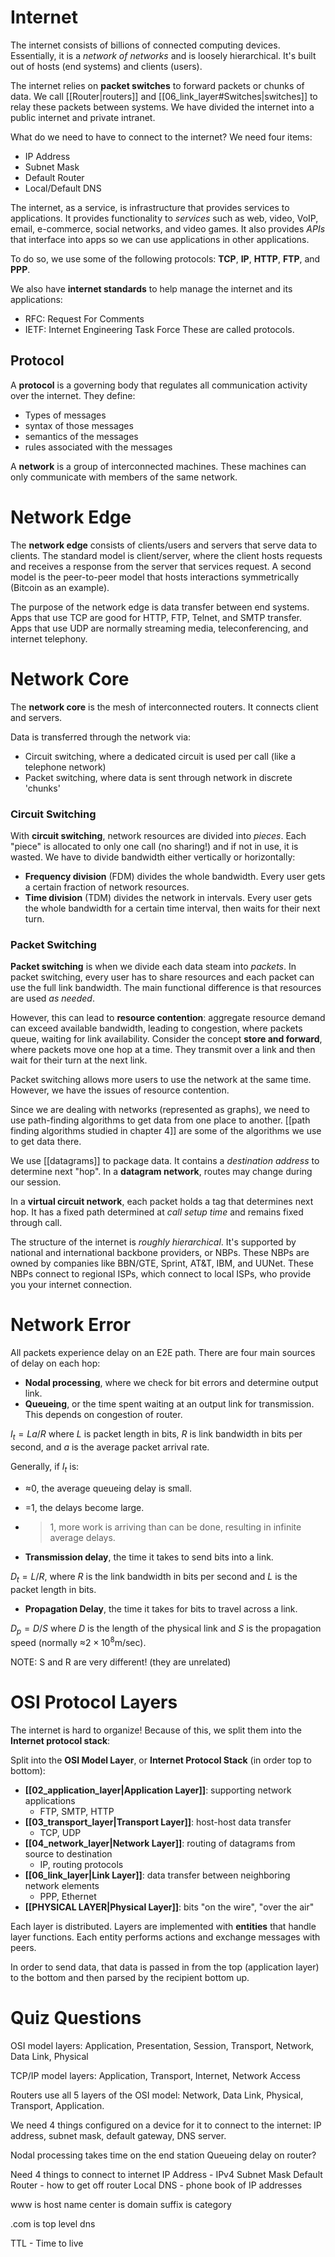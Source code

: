 # Internet
The internet consists of billions of connected computing devices. Essentially, it is a *network of networks* and is loosely hierarchical. It's built out of hosts (end systems) and clients (users). 

The internet relies on **packet switches** to forward packets or chunks of data. We call [[Router|routers]] and [[06_link_layer#Switches|switches]] to relay these packets between systems. We have divided the internet into a public internet and private intranet.

What do we need to have to connect to the internet? We need four items:
- IP Address
- Subnet Mask
- Default Router
- Local/Default DNS

The internet, as a service, is infrastructure that provides services to applications. It provides functionality to *services* such as web, video, VoIP, email, e-commerce, social networks, and video games. It also provides *APIs* that interface into apps so we can use applications in other applications. 

To do so, we use some of the following protocols: **TCP**, **IP**, **HTTP**, **FTP**, and **PPP**. 

We also have **internet standards** to help manage the internet and its applications: 
- RFC: Request For Comments
- IETF: Internet Engineering Task Force
These are called protocols. 
## Protocol
A **protocol** is a governing body that regulates all communication activity over the internet. They define:

- Types of messages
- syntax of those messages
- semantics of the messages
- rules associated with the messages

A **network** is a group of interconnected machines. These machines can only communicate with members of the same network. 

# Network Edge

The **network edge** consists of clients/users and servers that serve data to clients. The standard model is client/server, where the client hosts requests and receives a response from the server that services request.
A second model is the peer-to-peer model that hosts interactions symmetrically (Bitcoin as an example).

The purpose of the network edge is data transfer between end systems. Apps that use TCP are good for HTTP, FTP, Telnet, and SMTP transfer. Apps that use UDP are normally streaming media, teleconferencing, and internet telephony.

# Network Core

The **network core** is the mesh of interconnected routers. It connects client and servers.

Data is transferred through the network via:

- Circuit switching, where a dedicated circuit is used per call (like a telephone network)
- Packet switching, where data is sent through network in discrete 'chunks'

### Circuit Switching

With **circuit switching**, network resources are divided into *pieces*. Each "piece" is allocated to only one call (no sharing!) and if not in use, it is wasted. We have to divide bandwidth either vertically or horizontally:
- **Frequency division** (FDM) divides the whole bandwidth. Every user gets a certain fraction of network resources. 
- **Time division** (TDM) divides the network in intervals. Every user gets the whole bandwidth for a certain time interval, then waits for their next turn. 

### Packet Switching

**Packet switching** is when we divide each data steam into *packets*. In packet switching, every user has to share resources and each packet can use the full link bandwidth. The main functional difference is that resources are used *as needed*. 

However, this can lead to **resource contention**: aggregate resource demand can exceed available bandwidth, leading to congestion, where packets queue, waiting for link availability. Consider the concept **store and forward**, where packets move one hop at a time. They transmit over a link and then wait for their turn at the next link. 

Packet switching allows more users to use the network at the same time. However, we have the issues of resource contention. 

Since we are dealing with networks (represented as graphs), we need to use path-finding algorithms to get data from one place to another. [[path finding algorithms studied in chapter 4]] are some of the algorithms we use to get data there. 

We use [[datagrams]] to package data. It contains a *destination address* to determine next "hop". In a **datagram network**, routes may change during our session. 

In a **virtual circuit network**, each packet holds a tag that determines next hop. It has a fixed path determined at *call setup time* and remains fixed through call. 

The structure of the internet is *roughly hierarchical*. It's supported by national and international backbone providers, or NBPs. These NBPs are owned by companies like BBN/GTE, Sprint, AT&T, IBM, and UUNet. These NBPs connect to regional ISPs, which connect to local ISPs, who provide you your internet connection. 

# Network Error

All packets experience delay on an E2E path. There are four main sources of delay on each hop:

- **Nodal processing**, where we check for bit errors and determine output link. 
- **Queueing**, or the time spent waiting at an output link for transmission. This depends on congestion of router. 

$I_t=La/R$ where $L$ is packet length in bits, $R$ is link bandwidth in bits per second, and $a$ is the average packet arrival rate.

Generally, if $I_t$ is:
- ≈0, the average queueing delay is small. 
- =1, the delays become large. 
- >1, more work is arriving than can be done, resulting in infinite average delays. 

- **Transmission delay**, the time it takes to send bits into a link. 

$D_t=L/R$, where $R$ is the link bandwidth in bits per second and $L$ is the packet length in bits. 

- **Propagation Delay**, the time it takes for bits to travel across a link. 

$D_p=D/S$ where $D$ is the length of the physical link and $S$ is the propagation speed (normally ≈$2\times10^8\text{m/sec})$. 

NOTE: S and R are very different! (they are unrelated)


# OSI Protocol Layers

The internet is hard to organize!
Because of this, we split them into the **Internet protocol stack**:

Split into the **OSI Model Layer**, or **Internet Protocol Stack** (in order top to bottom):

- **[[02_application_layer|Application Layer]]**: supporting network applications
  - FTP, SMTP, HTTP
- **[[03_transport_layer|Transport Layer]]**: host-host data transfer
  - TCP, UDP
- **[[04_network_layer|Network Layer]]**: routing of datagrams from source to destination
  - IP, routing protocols
- **[[06_link_layer|Link Layer]]**: data transfer between neighboring network elements
  - PPP, Ethernet
- **[[PHYSICAL LAYER|Physical Layer]]**: bits "on the wire", "over the air"

Each layer is distributed. Layers are implemented with **entities** that handle layer functions. Each entity performs actions and exchange messages with peers.

In order to send data, that data is passed in from the top (application layer) to the bottom and then parsed by the recipient bottom up. 

# Quiz Questions

OSI model layers: Application, Presentation, Session, Transport, Network, Data Link, Physical

TCP/IP model layers: Application, Transport, Internet, Network Access

Routers use all 5 layers of the OSI model: Network, Data Link, Physical, Transport, Application.

We need 4 things configured on a device for it to connect to the internet: IP address, subnet mask, default gateway, DNS server.


Nodal processing takes time on the end station
Queueing delay on router?


Need 4 things to connect to internet
IP Address - IPv4
Subnet Mask
Default Router - how to get off router
Local DNS - phone book of IP addresses

www is host name
center is domain
suffix is category


.com is top level dns

TTL - Time to live



